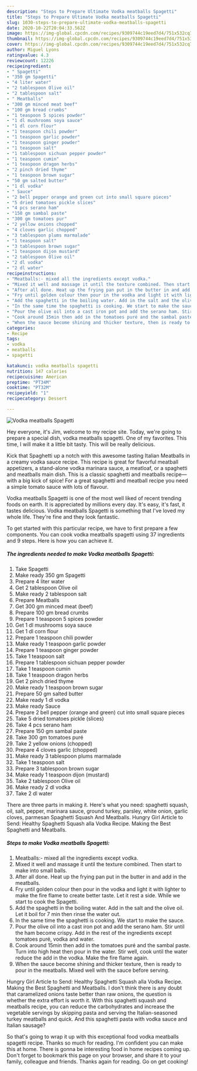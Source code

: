 ```yaml
---
description: "Steps to Prepare Ultimate Vodka meatballs Spagetti"
title: "Steps to Prepare Ultimate Vodka meatballs Spagetti"
slug: 1030-steps-to-prepare-ultimate-vodka-meatballs-spagetti
date: 2020-10-22T20:04:33.562Z
image: https://img-global.cpcdn.com/recipes/9309744c19eed7d4/751x532cq70/vodka-meatballs-spagetti-recipe-main-photo.jpg
thumbnail: https://img-global.cpcdn.com/recipes/9309744c19eed7d4/751x532cq70/vodka-meatballs-spagetti-recipe-main-photo.jpg
cover: https://img-global.cpcdn.com/recipes/9309744c19eed7d4/751x532cq70/vodka-meatballs-spagetti-recipe-main-photo.jpg
author: Miguel Lyons
ratingvalue: 4.3
reviewcount: 12226
recipeingredient:
- " Spagetti"
- "350 gm Spagetti"
- "4 liter water"
- "2 tablespoon Olive oil"
- "2 tablespoon salt"
- " Meatballs"
- "300 gm minced meat beef"
- "100 gm bread crumbs"
- "1 teaspoon 5 spices powder"
- "1 dl mushrooms soya sauce"
- "1 dl corn flour"
- "1 teaspoon chili powder"
- "1 teaspoon garlic powder"
- "1 teaspoon ginger powder"
- "1 teaspoon salt"
- "1 tablespoon sichuan pepper powder"
- "1 teaspoon cumin"
- "1 teaspoon dragon herbs"
- "2 pinch dried thyme"
- "1 teaspoon brown sugar"
- "50 gm salted butter"
- "1 dl vodka"
- " Sauce"
- "2 bell pepper orange and green cut into small square pieces"
- "5 dried tomatoes pickle slices"
- "4 pcs serano ham"
- "150 gm sambal paste"
- "300 gm tomatoes pur"
- "2 yellow onions chopped"
- "4 cloves garlic chopped"
- "3 tablespoon plums marmalade"
- "1 teaspoon salt"
- "3 tablespoon brown sugar"
- "1 teaspoon dijon mustard"
- "2 tablespoon Olive oil"
- "2 dl vodka"
- "2 dl water"
recipeinstructions:
- "Meatballs:- mixed all the ingredients except vodka."
- "Mixed it well and massage it until the texture combined. Then start to make into small balls."
- "After all done. Heat up the frying pan put in the butter in and add in the meatballs."
- "Fry until golden colour then pour in the vodka and light it with lighter to make the fire flame to create better taste. Let it rest a side. While we start to cook the Spagetti."
- "Add the spaghetti in the boiling water. Add in the salt and the olive oil. Let it boil for 7 min then rinse the water out."
- "In the same time the spaghetti is cooking. We start to make the sauce."
- "Pour the olive oil into a cast iron pot and add the serano ham. Stir until the ham become crispy. Add in the rest of the ingredients except tomatoes puré, vodka and water."
- "Cook around 15min then add in the tomatoes puré and the sambal paste. Turn into high heat then pour in the water. Stir well, cook until the water reduce the add in the vodka. Make the fire flame again."
- "When the sauce become shining and thicker texture, then is ready to pour in the meatballs. Mixed well with the sauce before serving."
categories:
- Recipe
tags:
- vodka
- meatballs
- spagetti

katakunci: vodka meatballs spagetti 
nutrition: 147 calories
recipecuisine: American
preptime: "PT34M"
cooktime: "PT32M"
recipeyield: "1"
recipecategory: Dessert

---
```



![Vodka meatballs Spagetti](https://img-global.cpcdn.com/recipes/9309744c19eed7d4/751x532cq70/vodka-meatballs-spagetti-recipe-main-photo.jpg)

Hey everyone, it's Jim, welcome to my recipe site. Today, we're going to prepare a special dish, vodka meatballs spagetti. One of my favorites. This time, I will make it a little bit tasty. This will be really delicious.

Kick that Spaghetti up a notch with this awesome tasting Italian Meatballs in a creamy vodka sauce recipe. This recipe is great for flavorful meatball appetizers, a stand-alone vodka marinara sauce, a meatloaf, or a spaghetti and meatballs main dish. This is a classic spaghetti and meatballs recipe—with a big kick of spice! For a great spaghetti and meatball recipe you need a simple tomato sauce with lots of flavour.

Vodka meatballs Spagetti is one of the most well liked of recent trending foods on earth. It is appreciated by millions every day. It's easy, it's fast, it tastes delicious. Vodka meatballs Spagetti is something that I've loved my whole life. They're fine and they look fantastic.


To get started with this particular recipe, we have to first prepare a few components. You can cook vodka meatballs spagetti using 37 ingredients and 9 steps. Here is how you can achieve it.

<!--inarticleads1-->

##### The ingredients needed to make Vodka meatballs Spagetti:

1. Take  Spagetti
1. Make ready 350 gm Spagetti
1. Prepare 4 liter water
1. Get 2 tablespoon Olive oil
1. Make ready 2 tablespoon salt
1. Prepare  Meatballs
1. Get 300 gm minced meat (beef)
1. Prepare 100 gm bread crumbs
1. Prepare 1 teaspoon 5 spices powder
1. Get 1 dl mushrooms soya sauce
1. Get 1 dl corn flour
1. Prepare 1 teaspoon chili powder
1. Make ready 1 teaspoon garlic powder
1. Prepare 1 teaspoon ginger powder
1. Take 1 teaspoon salt
1. Prepare 1 tablespoon sichuan pepper powder
1. Take 1 teaspoon cumin
1. Take 1 teaspoon dragon herbs
1. Get 2 pinch dried thyme
1. Make ready 1 teaspoon brown sugar
1. Prepare 50 gm salted butter
1. Make ready 1 dl vodka
1. Make ready  Sauce
1. Prepare 2 bell pepper (orange and green) cut into small square pieces
1. Take 5 dried tomatoes pickle (slices)
1. Take 4 pcs serano ham
1. Prepare 150 gm sambal paste
1. Take 300 gm tomatoes puré
1. Take 2 yellow onions (chopped)
1. Prepare 4 cloves garlic (chopped)
1. Make ready 3 tablespoon plums marmalade
1. Take 1 teaspoon salt
1. Prepare 3 tablespoon brown sugar
1. Make ready 1 teaspoon dijon (mustard)
1. Take 2 tablespoon Olive oil
1. Make ready 2 dl vodka
1. Take 2 dl water


There are three parts in making it. Here&#39;s what you need: spaghetti squash, oil, salt, pepper, marinara sauce, ground turkey, parsley, white onion, garlic cloves, parmesan Spaghetti Squash And Meatballs. Hungry Girl Article to Send: Healthy Spaghetti Squash alla Vodka Recipe. Making the Best Spaghetti and Meatballs. 

<!--inarticleads2-->

##### Steps to make Vodka meatballs Spagetti:

1. Meatballs:- mixed all the ingredients except vodka.
1. Mixed it well and massage it until the texture combined. Then start to make into small balls.
1. After all done. Heat up the frying pan put in the butter in and add in the meatballs.
1. Fry until golden colour then pour in the vodka and light it with lighter to make the fire flame to create better taste. Let it rest a side. While we start to cook the Spagetti.
1. Add the spaghetti in the boiling water. Add in the salt and the olive oil. Let it boil for 7 min then rinse the water out.
1. In the same time the spaghetti is cooking. We start to make the sauce.
1. Pour the olive oil into a cast iron pot and add the serano ham. Stir until the ham become crispy. Add in the rest of the ingredients except tomatoes puré, vodka and water.
1. Cook around 15min then add in the tomatoes puré and the sambal paste. Turn into high heat then pour in the water. Stir well, cook until the water reduce the add in the vodka. Make the fire flame again.
1. When the sauce become shining and thicker texture, then is ready to pour in the meatballs. Mixed well with the sauce before serving.


Hungry Girl Article to Send: Healthy Spaghetti Squash alla Vodka Recipe. Making the Best Spaghetti and Meatballs. I don&#39;t think there is any doubt that caramelized onions taste better than raw onions, the question is whether the extra effort is worth it. With this spaghetti squash and meatballs recipe, you can reduce the carbohydrates and increase the vegetable servings by skipping pasta and serving the Italian-seasoned turkey meatballs and quick. And this spaghetti pasta with vodka sauce and Italian sausage? 

So that's going to wrap it up with this exceptional food vodka meatballs spagetti recipe. Thanks so much for reading. I'm confident you can make this at home. There is gonna be interesting food in home recipes coming up. Don't forget to bookmark this page on your browser, and share it to your family, colleague and friends. Thanks again for reading. Go on get cooking!
